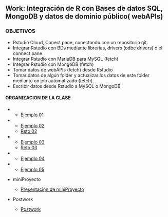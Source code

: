 ## Work: Integración de R con Bases de datos SQL,  MongoDB y datos de dominio público( webAPIs)

### OBJETIVOS 

- Rstudio Cloud, Conect pane, conectando con un repositorio git. 
- Integrar Rstudio con BDs mediante librerías, drivers (odbc drivers) ó el connect pane. 
- Integrar Rstudio con MariaDB para MySQL (fetch)
- Integrar Rstudio con MongoDB (fetch)
- Tomar datos de webAPIs (fetch) desde Rstudio 
- Tomar datos de algún folder y actualizar los datos de este folder mediante un job automatizado (fetch).
- Escribir datos desde Rstudio a MySQL o MongoDB 

#### ORGANIZACION DE LA CLASE 

- 
	- [Ejemplo 01](Ejemplo-01)

- 
	- [Ejemplo 02](Ejemplo-02)
	- [Reto 02](Reto-02)

- 
	- [Ejemplo 03](Ejemplo-03)
	- [Reto 03](Reto-03)

- 
	- [Ejemplo 04](Ejemplo-04)

- 
	- [Ejemplo 05](Ejemplo-05)

- miniProyecto
	- [Presentación de miniProyecto](Proyecto)
- Postwork
	- [Postwork](Postwork)
